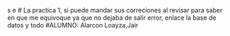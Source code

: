 
s e # La practica 1, si puede mandar sus correciones al revisar para saber en que me equivoque ya que no dejaba de salir error, enlace la base de datos y todo
 #ALUMNO: Alarcon Loayza,Jair
